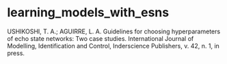 # learning_models_with_esns
USHIKOSHI, T. A.; AGUIRRE, L. A. Guidelines for choosing hyperparameters of echo state networks: Two case studies. International Journal of Modelling, Identification and Control, Inderscience Publishers, v. 42, n. 1, in press.
